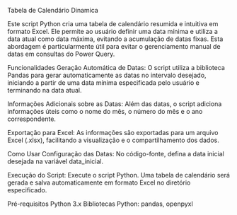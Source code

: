 Tabela de Calendário Dinamica

Este script Python cria uma tabela de calendário resumida e intuitiva em formato Excel. Ele permite ao usuário definir uma data mínima e utiliza a data atual como data máxima, evitando a acumulação de datas fixas. Esta abordagem é particularmente útil para evitar o gerenciamento manual de datas em consultas do Power Query.

Funcionalidades
Geração Automática de Datas: O script utiliza a biblioteca Pandas para gerar automaticamente as datas no intervalo desejado, iniciando a partir de uma data mínima especificada pelo usuário e terminando na data atual.

Informações Adicionais sobre as Datas: Além das datas, o script adiciona informações úteis como o nome do mês, o número do mês e o ano correspondente.

Exportação para Excel: As informações são exportadas para um arquivo Excel (.xlsx), facilitando a visualização e o compartilhamento dos dados.

Como Usar
Configuração das Datas: No código-fonte, defina a data inicial desejada na variável data_inicial.

Execução do Script: Execute o script Python. Uma tabela de calendário será gerada e salva automaticamente em formato Excel no diretório especificado.

Pré-requisitos
Python 3.x
Bibliotecas Python: pandas, openpyxl
